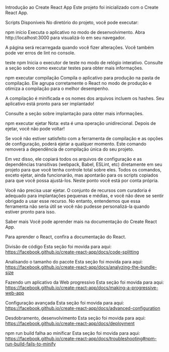 Introdução ao Create React App
Este projeto foi inicializado com o Create React App.

Scripts Disponíveis
No diretório do projeto, você pode executar:

npm início
Executa o aplicativo no modo de desenvolvimento.
Abra http://localhost:3000 para visualizá-lo em seu navegador.

A página será recarregada quando você fizer alterações.
Você também pode ver erros de lint no console.

teste npm
Inicia o executor de teste no modo de relógio interativo.
Consulte a seção sobre como executar testes para obter mais informações.

npm executar compilação
Compila o aplicativo para produção na pasta de compilação.
Ele agrupa corretamente o React no modo de produção e otimiza a compilação para o melhor desempenho.

A compilação é minificada e os nomes dos arquivos incluem os hashes.
Seu aplicativo está pronto para ser implantado!

Consulte a seção sobre implantação para obter mais informações.

npm executar ejetar
Nota: esta é uma operação unidirecional. Depois de ejetar, você não pode voltar!

Se você não estiver satisfeito com a ferramenta de compilação e as opções de configuração, poderá ejetar a qualquer momento. Este comando removerá a dependência de compilação única do seu projeto.

Em vez disso, ele copiará todos os arquivos de configuração e as dependências transitivas (webpack, Babel, ESLint, etc) diretamente em seu projeto para que você tenha controle total sobre eles. Todos os comandos, exceto ejetar, ainda funcionarão, mas apontarão para os scripts copiados para que você possa ajustá-los. Neste ponto você está por conta própria.

Você não precisa usar ejetar. O conjunto de recursos com curadoria é adequado para implantações pequenas e médias, e você não deve se sentir obrigado a usar esse recurso. No entanto, entendemos que essa ferramenta não seria útil se você não pudesse personalizá-la quando estiver pronto para isso.

Saber mais
Você pode aprender mais na documentação do Create React App.

Para aprender o React, confira a documentação do React.

Divisão de código
Esta seção foi movida para aqui: https://facebook.github.io/create-react-app/docs/code-splitting

Analisando o tamanho do pacote
Esta seção foi movida para aqui: https://facebook.github.io/create-react-app/docs/analyzing-the-bundle-size

Fazendo um aplicativo da Web progressivo
Esta seção foi movida para aqui: https://facebook.github.io/create-react-app/docs/making-a-progressive-web-app

Configuração avançada
Esta seção foi movida para aqui: https://facebook.github.io/create-react-app/docs/advanced-configuration

Desdobramento, desenvolvimento
Esta seção foi movida para aqui: https://facebook.github.io/create-react-app/docs/deployment

npm run build falha ao minificar
Esta seção foi movida para aqui: https://facebook.github.io/create-react-app/docs/troubleshooting#npm-run-build-fails-to-minify
